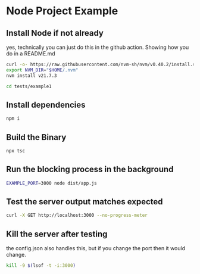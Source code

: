 # Node Project Example

## Install Node if not already

yes, technically you can just do this in the github action. Showing how you do in a README.md

```bash docci-if-not-installed=node
curl -o- https://raw.githubusercontent.com/nvm-sh/nvm/v0.40.2/install.sh | bash
export NVM_DIR="$HOME/.nvm"
nvm install v21.7.3
```

```bash docci-ignore
cd tests/example1
```

## Install dependencies

```bash docci-delay-after=1
npm i
```

## Build the Binary

```bash
npx tsc
```

## Run the blocking process in the background

```bash docci-background docci-delay-after=1
EXAMPLE_PORT=3000 node dist/app.js
```

## Test the server output matches expected

```bash docci-output-contains="Hello World!"
curl -X GET http://localhost:3000 --no-progress-meter
```

## Kill the server after testing

the config.json also handles this, but if you change the port then it would change.

```bash
kill -9 $(lsof -t -i:3000)
```
